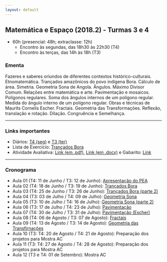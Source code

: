```yaml
---
layout: default
---
```


## Matemática e Espaço (2018.2) - Turmas 3 e 4
+ 60h (presencial: 48h; extraclasse: 12h)
  + Encontro às segundas, das 18h30 às 22h30 (T4)
  + Encontro às terças, das 14h às 18h (T3)

### Ementa
Fazeres e saberes oriundos de diferentes contextos histórico-culturais. Etnomatemática. Trançados amazônicos do povo indígena Bora. Cálculo de área. Simetria. Geometria Sona de Angola. Ângulos. Máximo Divisor Comum. Relações entre matemática e arte. Pavimentação e mosaicos. Polígonos regulares. Soma dos ângulos internos de um polígono regular. Medida do ângulo interno de um polígono regular. Obras e técnicas de Maurits Cornelis Escher. Fractais. Geometria das Transformações. Reflexão, translação e rotação. Dilação. Congruência e Semelhança.

---

### Links importantes
+ Diários: [T4 (seg)](https://docs.google.com/spreadsheets/d/1bFnRKRkbE44TQTRgdxqkLNxrGOlUUijVSy-07JJZ6Ms/edit?usp=sharing) e [T3 (ter)](https://docs.google.com/spreadsheets/d/1JFv5T_gZCs_wYqYmhdl9hpiooSWTyFVqRBJMPEuye-k/edit?usp=sharing)
+ Lista de Exercício: [Trançados Bora](https://www.dropbox.com/s/5uhw0tvhrv6ywpu/Lista01.pdf?dl=0)
+ Atividade Avaliativa: [Link (em .pdf)](https://www.dropbox.com/s/a8rdvzz7m2sejxo/ME-prova.pdf?dl=0), [Link (em .docx)](https://www.dropbox.com/s/lk6x3fyt5pparx4/ME-prova.docx?dl=0) e Gabarito: [Link](#)

---

### Cronograma
+ Aula 01 (T4: 11 de Junho / T3: 12 de Junho): [Apresentação do PEA](https://www.dropbox.com/s/dw5s1sqxv7bj6gz/aula01-ME.pdf?dl=0)
+ Aula 02 (T4: 18 de Junho / T3: 19 de Junho): [Trançados Bora](https://www.dropbox.com/s/xe9y13v5dpcnlxa/aula02-ME.pdf?dl=0)
+ Aula 03 (T4: 25 de Junho / T3: 26 de Junho): [Trançados Bora (parte 2)](https://www.dropbox.com/s/prr2nayfuaasyvu/aula03-ME.pdf?dl=0)
+ Aula 04 (T3: 03 de Julho / T4: 09 de Julho): [Geometria Sona](https://www.dropbox.com/s/e00l4vhp4vu5ap0/aula04-ME.pdf?dl=0)
+ Aula 05 (T3: 10 de Julho / T4: 16 de Julho): [Geometria Sona (parte 2)](https://www.dropbox.com/s/waah3p2ern6kpyy/aula05-ME.pdf?dl=0)
+ Aula 06 (T3: 17 de Julho / T4: 23 de Julho): [Pavimentação](https://www.dropbox.com/s/4fmje6f21jipepa/aula06-ME.pdf?dl=0)
+ Aula 07 (T4: 30 de Julho / T3: 31 de Julho): [Pavimentação (Escher)](https://www.dropbox.com/s/n8imtcf0ncrg6y4/aula07-ME.pdf?dl=0)
+ Aula 08 (T4: 06 de Agosto / T3: 07 de Agosto): [Fractais](#)
+ Aula 09 (T4: 13 de Agosto / T3: 14 de Agosto): [Geometria das Transfirnações](#)
+ Aula 10 (T3: T4: 20 de Agosto / T4: 21 de Agosto): Preparação dos projetos para Mostra AC
+ Aula 11 (T3: T4: 27 de Agosto / T4: 28 de Agosto): Preparação dos projetos para Mostra AC
+ Aula 12 (T3 e T4: 01 de Setembro): Mostra AC
